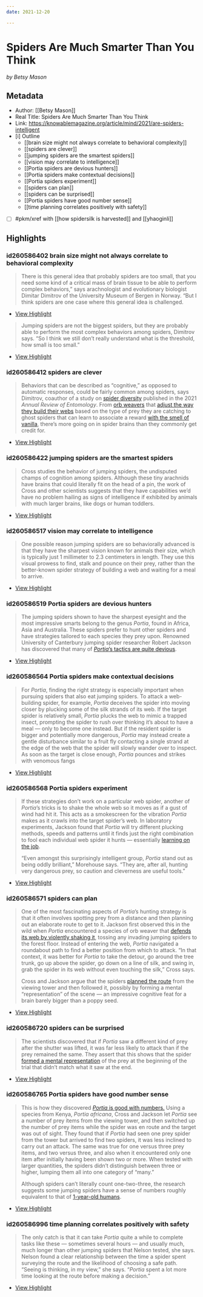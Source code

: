 ```yaml
---
date: 2021-12-20

---
```

# Spiders Are Much Smarter Than You Think
<cite>by Betsy Mason</cite>

## Metadata
- Author: [[Betsy Mason]]
- Real Title: Spiders Are Much Smarter Than You Think
- Link: https://knowablemagazine.org/article/mind/2021/are-spiders-intelligent
- [i] Outline 
     - [[brain size might not always correlate to behavioral complexity]]
     - [[spiders are clever]]
     - [[jumping spiders are the smartest spiders]]
     - [[vision may correlate to intelligence]]
     - [[Portia spiders are devious hunters]]
     - [[Portia spiders make contextual decisions]]
     - [[Portia spiders experiment]]
     - [[spiders can plan]]
     - [[spiders can be surprised]]
     - [[Portia spiders have good number sense]]
     - [[time planning correlates positively with safety]]
- [ ] #pkm/xref with [[how spidersilk is harvested]] and [[yhaoginli]]

## Highlights

### id260586402 brain size might not always correlate to behavioral complexity

> There is this general idea that probably spiders are too small, that you need some kind of a critical mass of brain tissue to be able to perform complex behaviors,” says arachnologist and evolutionary biologist Dimitar Dimitrov of the University Museum of Bergen in Norway. “But I think spiders are one case where this general idea is challenged.

 * [View Highlight](https://read.readwise.io/read/01fqd2sgt4baeh68d41hsgh412)

> Jumping spiders are not the biggest spiders, but they are probably able to perform the most complex behaviors among spiders, Dimitrov says. “So I think we still don’t really understand what is the threshold, how small is too small.”

 * [View Highlight](https://read.readwise.io/read/01fqd376gzd6matdpnqxetsmzx)

### id260586412 spiders are clever

> Behaviors that can be described as “cognitive,” as opposed to automatic responses, could be fairly common among spiders, says Dimitrov, coauthor of a study on [spider diversity](https://www.annualreviews.org/doi/full/10.1146/annurev-ento-061520-083414) published in the 2021 *Annual Review of Entomology*. From [orb weavers](https://knowablemagazine.org/article/living-world/2018/sticky-science-evolution-spiderwebs) that [adjust the way they build their webs](https://www.jstor.org/stable/2390229) based on the type of prey they are catching to ghost spiders that can learn to associate a reward [with the smell of vanilla](https://onlinelibrary.wiley.com/doi/abs/10.1111/j.1570-7458.2008.00669.x), there’s more going on in spider brains than they commonly get credit for.

 * [View Highlight](https://read.readwise.io/read/01fqd2sxpag5f7q64hnvmyrpys)

### id260586422 jumping spiders are the smartest spiders

> Cross studies the behavior of jumping spiders, the undisputed champs of cognition among spiders. Although these tiny arachnids have brains that could literally fit on the head of a pin, the work of Cross and other scientists suggests that they have capabilities we’d have no problem hailing as signs of intelligence if exhibited by animals with much larger brains, like dogs or human toddlers.

 * [View Highlight](https://read.readwise.io/read/01fqd2tdnjww53c3aa01hd28c0)

### id260586517 vision may correlate to intelligence

> One possible reason jumping spiders are so behaviorally advanced is that they have the sharpest vision known for animals their size, which is typically just 1 millimeter to 2.3 centimeters in length. They use this visual prowess to find, stalk and pounce on their prey, rather than the better-known spider strategy of building a web and waiting for a meal to arrive.

 * [View Highlight](https://read.readwise.io/read/01fqd2xcnbze9rsdcgr94hj2av)

### id260586519 Portia spiders are devious hunters

> The jumping spiders shown to have the sharpest eyesight and the most impressive smarts belong to the genus *Portia*, found in Africa, Asia and Australia. These spiders prefer to hunt other spiders and have strategies tailored to each species they prey upon. Renowned University of Canterbury jumping spider researcher Robert Jackson has discovered that many of [*Portia*’s tactics are quite devious](https://www.annualreviews.org/doi/abs/10.1146/annurev.en.41.010196.001443).

 * [View Highlight](https://read.readwise.io/read/01fqd2xx00hxxjvscq7ktycde8)

### id260586564 Portia spiders make contextual decisions

> For *Portia*, finding the right strategy is especially important when pursuing spiders that also eat jumping spiders. To attack a web-building spider, for example, *Portia* deceives the spider into moving closer by plucking some of the silk strands of its web. If the target spider is relatively small, *Portia* plucks the web to mimic a trapped insect, prompting the spider to rush over thinking it’s about to have a meal — only to become one instead. But if the resident spider is bigger and potentially more dangerous, *Portia* may instead create a gentle disturbance similar to a fruit fly contacting a single strand at the edge of the web that the spider will slowly wander over to inspect. As soon as the target is close enough, *Portia* pounces and strikes with venomous fangs

 * [View Highlight](https://read.readwise.io/read/01fqd2zgd158xdvtf073027hmd)

### id260586568 Portia spiders experiment

> If these strategies don’t work on a particular web spider, another of *Portia*’s tricks is to shake the whole web so it moves as if a gust of wind had hit it. This acts as a smokescreen for the vibration *Portia* makes as it crawls into the target spider’s web. In laboratory experiments, Jackson found that *Portia* will try different plucking methods, speeds and patterns until it finds just the right combination to fool each individual web spider it hunts — essentially [learning on the job](https://www.jstor.org/stable/4535141).
> 
> “Even amongst this surprisingly intelligent group, *Portia* stand out as being oddly brilliant,” Morehouse says. “They are, after all, hunting very dangerous prey, so caution and cleverness are useful tools.”

 * [View Highlight](https://read.readwise.io/read/01fqd302nzjazg4nkr5185dv0x)

### id260586571 spiders can plan

> One of the most fascinating aspects of *Portia*’s hunting strategy is that it often involves spotting prey from a distance and then planning out an elaborate route to get to it. Jackson first observed this in the wild when *Portia* encountered a species of orb weaver that [defends its web by violently shaking it](https://zslpublications.onlinelibrary.wiley.com/doi/abs/10.1111/j.1469-7998.1992.tb04451.x), tossing any invading jumping spiders to the forest floor. Instead of entering the web, *Portia* navigated a roundabout path to find a better position from which to attack. “In that context, it was better for *Portia* to take the detour, go around the tree trunk, go up above the spider, go down on a line of silk, and swing in, grab the spider in its web without even touching the silk,” Cross says.
>
> Cross and Jackson argue that the spiders [planned the route](https://www.ncbi.nlm.nih.gov/pmc/articles/PMC4751061/) from the viewing tower and then followed it, possibly by forming a mental “representation” of the scene — an impressive cognitive feat for a brain barely bigger than a poppy seed.

 * [View Highlight](https://read.readwise.io/read/01fqd31yrwgh4e1qmkdm64a0ke)

### id260586720 spiders can be surprised

> The scientists discovered that if *Portia* saw a different kind of prey after the shutter was lifted, it was far less likely to attack than if the prey remained the same. They assert that this shows that the spider [formed a mental representation](https://www.ncbi.nlm.nih.gov/pmc/articles/PMC3946049/) of the prey at the beginning of the trial that didn’t match what it saw at the end.

 * [View Highlight](https://read.readwise.io/read/01fqd344ba22vhaekthkx360gn)

### id260586765 Portia spiders have good number sense 

> This is how they discovered [*Portia* is good with numbers.](https://royalsocietypublishing.org/doi/full/10.1098/rsfs.2016.0035) Using a species from Kenya, *Portia africana*, Cross and Jackson let *Portia* see a number of prey items from the viewing tower, and then switched up the number of prey items while the spider was en route and the target was out of sight. They found that if *Portia* had seen one prey spider from the tower but arrived to find two spiders, it was less inclined to carry out an attack. The same was true for one versus three prey items, and two versus three, and also when it encountered only one item after initially having been shown two or more. When tested with larger quantities, the spiders didn’t distinguish between three or higher, lumping them all into one category of “many.”
> 
> Although spiders can’t literally count one-two-three, the research suggests some jumping spiders have a sense of numbers roughly equivalent to that of [1-year-old humans](https://onlinelibrary.wiley.com/doi/abs/10.1111/1467-7687.00313).

 * [View Highlight](https://read.readwise.io/read/01fqd3532r84f0qfnrgnb931cf)

### id260586996 time planning correlates positively with safety

> The only catch is that it can take *Portia* quite a while to complete tasks like these — sometimes several hours — and usually much, much longer than other jumping spiders that Nelson tested, she says. Nelson found a clear relationship between the time a spider spent surveying the route and the likelihood of choosing a safe path. “Seeing is thinking, in my view,” she says. “*Portia* spent a lot more time looking at the route before making a decision.”

 * [View Highlight](https://read.readwise.io/read/01fqd36nd814pdw77bezbx2gwh)

